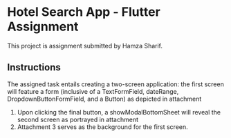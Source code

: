 # Hotel Search App - Flutter Assignment

This project is assignment submitted by Hamza Sharif.

## Instructions

The assigned task entails creating a two-screen application: the first screen will feature a form (inclusive of a TextFormField, dateRange, DropdownButtonFormField, and a Button) as depicted in attachment 
1. Upon clicking the final button, a showModalBottomSheet will reveal the second screen as portrayed in attachment 
2. Attachment 3 serves as the background for the first screen.
